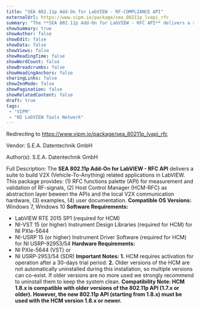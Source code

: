 ```yaml
---
title: "SEA 802.11p Add-On for LabVIEW - RF-COMPLIANCE API"
externalUrl: https://www.vipm.io/package/sea_80211p_lvapi_rfc
summary: "The **SEA 802.11p Add-On for LabVIEW - RFC API** delivers a suite to build  V2X (Vehicle-To-Anything) related applications in LabVIEW."
showSummary: true
showAuthor: false
showEdit: false
showData: false
showViews: false
showReadingTime: false
showWordCount: false
showBreadcrumbs: false
showHeadingAnchors: false
sharingLinks: false
showZenMode: false
showPagination: false
showRelatedContent: false
draft: true
tags:
 - "VIPM"
 - "NI LabVIEW Tools Network"
---
```


Redirecting to https://www.vipm.io/package/sea_80211p_lvapi_rfc

Vendor: S.E.A. Datentechnik GmbH

Author(s): S.E.A. Datentechnik GmbH
 
Full Description:
The **SEA 802.11p Add-On for LabVIEW - RFC API** delivers a suite to build  V2X (Vehicle-To-Anything) related applications in LabVIEW. This package provides: (1) RFC functions palette (API) for measurement and validation of RF-signals, (2) Host Control Manager (HCM-RFC) as abstraction layer beween the APIs and the local V2X communication hardware, (3) examples, (4) user documentation.
**Compatible OS Versions:** Windows 7, Windows 10
**Software Requirements:**
- LabVIEW RTE 2015 SP1 (required for HCM)
- NI-VST 15 (or higher) Instrument Design Libraries (required for HCM) for NI PXIe-5644
- NI-USRP 15 (or higher) Instrument Driver Software (required for HCM) for NI USRP-92953/54
**Hardware Requirements:**
- NI PXIe-5644 (VST) or
- NI USRP-2953/54 (SDR)
**Important Notes:** 
**1.** HCM requires activation for operation after a 30-days trial period.
**2.** Older versions of the HCM are not automatically uninstalled during this installation, so multiple versions can co-exist. If older versions are no more used we strongly recommend to uninstall them to keep the system clean.
**Compatibility Note:
HCM 1.8.x is compatible with older versions of the 802.11p API (1.7.x or older). However, the new 802.11p API (starting from 1.8.x) must be used with the HCM version 1.8.x or newer.**